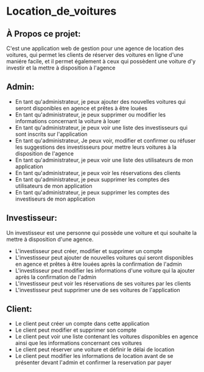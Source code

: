 # Location_de_voitures
## À Propos ce projet:
C'est une application web de gestion pour une agence de location des voitures, qui permet les clients de réserver des voitures en ligne d'une maniére facile, et il permet également à ceux qui possèdent une voiture d'y investir et la mettre à disposition à l'agence

## Admin:
- En tant qu'administrateur, je peux ajouter des nouvelles voitures qui seront disponibles en agence et prêtes à être louées
- En tant qu'administrateur, je peux supprimer ou modifier les informations concernant la voiture à louer
- En tant qu'administrateur, je peux voir une liste des investisseurs qui sont inscrits sur l'application
- En tant qu'administrateur, Je peux voir, modifier et confirmer ou réfuser les suggestions des investisseurs pour mettre leurs voitures à la disposition de l'agence  
- En tant qu'administrateur, je peux voir une liste des utilisateurs de mon application
- En tant qu'administrateur, je peux voir les réservations des clients
- En tant qu'administrateur, je peux supprimer les comptes des utilisateurs de mon application
- En tant qu'administrateur, je peux supprimer les comptes des investiseurs de mon application

## Investisseur: 

Un investisseur est une personne qui possède une voiture et qui souhaite la mettre à disposition d'une agence.
- L'investisseur peut créer, modifier et supprimer un compte
- L'investisseur peut ajouter de nouvelles voitures qui seront disponibles en agence et prêtes à être louées après la confirmation de l'admin
- L'investisseur peut modifier les informations d'une voiture qui la ajouter après la confirmation de l'admin
- L'investisseur peut voir les réservations de ses voitures par les clients
- L'investisseur peut supprimer une de ses voitures de l'application

## Client:

- Le client peut créer un compte dans cette application
- Le client peut modifier et supprimer son compte
- Le client peut voir une liste contenant les voitures disponibles en agence ainsi que les informations concernant ces voitures
- Le client peut réserver une voiture et définir le délai de location
- Le client peut modifier les informations de location avant de se présenter devant l'admin et confirmer la reservation par payer


